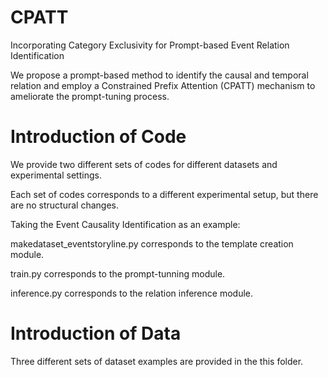 # CPATT
Incorporating Category Exclusivity for Prompt-based Event Relation Identification

We propose a prompt-based method to identify the causal  and temporal relation and employ a Constrained Prefix Attention (CPATT) mechanism to ameliorate the prompt-tuning process.

# Introduction of Code
We provide two different sets of codes for different datasets and experimental settings.  

Each set of codes corresponds to a different experimental setup, but there are no structural changes.  

Taking the Event Causality Identification as an example:  

makedataset_eventstoryline.py corresponds to the template creation module.  

train.py corresponds to the prompt-tunning module.  

inference.py corresponds to the relation inference module.  

# Introduction of Data
Three different sets of dataset examples are provided in the this folder.  
